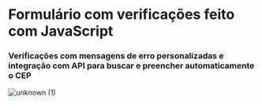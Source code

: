 # Formulário com verificações feito com JavaScript
### Verificações com mensagens de erro personalizadas e integração com API para buscar e preencher automaticamente o CEP
![unknown (1)](https://user-images.githubusercontent.com/92182943/169911006-30816430-a9e6-4b28-abae-6c0f390a6497.png)
